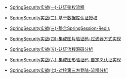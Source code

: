 * [SpringSecurity实战(一)-认证鉴权流程](./docs/SpringSecurity/SpringSecurity实战(一)-认证鉴权流程.md)

* [SpringSecurity实战(二)-基于数据库认证授权](./docs/SpringSecurity/SpringSecurity实战(二)-基于数据库认证授权.md)

* [SpringSecurity实战(三)-整合SpringSession-Redis](./docs/SpringSecurity/SpringSecurity实战(三)-整合SpringSession-Redis.md)

* [SpringSecurity实战(四)-集成图片验证码-过滤器方式实现](./docs/SpringSecurity/SpringSecurity实战(四)-集成图片验证码-过滤器方式实现.md)

* [SpringSecurity实战(五)-认证流程源码分析](./docs/SpringSecurity/SpringSecurity实战(五)-认证流程源码分析.md)

* [SpringSecurity实战(六)-集成图形验证码-自定义认证实现](./docs/SpringSecurity/SpringSecurity实战(六)-集成图形验证码-自定义认证实现.md)

* [SpringSecurity实战(七)-对接第三方登陆-流程分析](./docs/SpringSecurity/SpringSecurity实战(七)-对接第三方登陆-流程分析.md)

  

